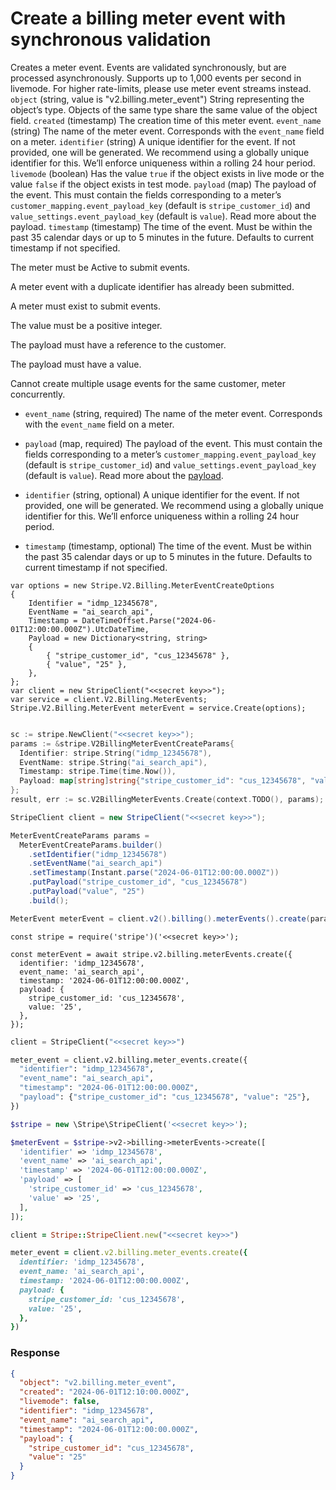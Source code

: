 # Create a billing meter event with synchronous validation

Creates a meter event. Events are validated synchronously, but are processed asynchronously. Supports up to 1,000 events per second in livemode. For higher rate-limits, please use meter event streams instead.
`object` (string, value is "v2.billing.meter_event")
String representing the object’s type. Objects of the same type share the same value of the object field.
`created` (timestamp)
The creation time of this meter event.
`event_name` (string)
The name of the meter event. Corresponds with the `event_name` field on a meter.
`identifier` (string)
A unique identifier for the event. If not provided, one will be generated. We recommend using a globally unique identifier for this. We’ll enforce uniqueness within a rolling 24 hour period.
`livemode` (boolean)
Has the value `true` if the object exists in live mode or the value `false` if the object exists in test mode.
`payload` (map)
The payload of the event. This must contain the fields corresponding to a meter’s
`customer_mapping.event_payload_key` (default is `stripe_customer_id`) and
`value_settings.event_payload_key` (default is `value`). Read more about the payload.
`timestamp` (timestamp)
The time of the event. Must be within the past 35 calendar days or up to
5 minutes in the future. Defaults to current timestamp if not specified.

The meter must be Active to submit events.

A meter event with a duplicate identifier has already been submitted.

A meter must exist to submit events.

The value must be a positive integer.

The payload must have a reference to the customer.

The payload must have a value.

Cannot create multiple usage events for the same customer, meter concurrently.

- `event_name` (string, required)
  The name of the meter event. Corresponds with the `event_name` field on a meter.

- `payload` (map, required)
  The payload of the event. This must contain the fields corresponding to a meter’s
  `customer_mapping.event_payload_key` (default is `stripe_customer_id`) and
  `value_settings.event_payload_key` (default is `value`). Read more about
  the
  [payload](https://docs.stripe.com/billing/subscriptions/usage-based/recording-usage#payload-key-overrides).

- `identifier` (string, optional)
  A unique identifier for the event. If not provided, one will be generated.
  We recommend using a globally unique identifier for this. We’ll enforce
  uniqueness within a rolling 24 hour period.

- `timestamp` (timestamp, optional)
  The time of the event. Must be within the past 35 calendar days or up to
  5 minutes in the future. Defaults to current timestamp if not specified.

```dotnet
var options = new Stripe.V2.Billing.MeterEventCreateOptions
{
    Identifier = "idmp_12345678",
    EventName = "ai_search_api",
    Timestamp = DateTimeOffset.Parse("2024-06-01T12:00:00.000Z").UtcDateTime,
    Payload = new Dictionary<string, string>
    {
        { "stripe_customer_id", "cus_12345678" },
        { "value", "25" },
    },
};
var client = new StripeClient("<<secret key>>");
var service = client.V2.Billing.MeterEvents;
Stripe.V2.Billing.MeterEvent meterEvent = service.Create(options);
```

```go

sc := stripe.NewClient("<<secret key>>");
params := &stripe.V2BillingMeterEventCreateParams{
  Identifier: stripe.String("idmp_12345678"),
  EventName: stripe.String("ai_search_api"),
  Timestamp: stripe.Time(time.Now()),
  Payload: map[string]string{"stripe_customer_id": "cus_12345678", "value": "25"},
};
result, err := sc.V2BillingMeterEvents.Create(context.TODO(), params);
```

```java
StripeClient client = new StripeClient("<<secret key>>");

MeterEventCreateParams params =
  MeterEventCreateParams.builder()
    .setIdentifier("idmp_12345678")
    .setEventName("ai_search_api")
    .setTimestamp(Instant.parse("2024-06-01T12:00:00.000Z"))
    .putPayload("stripe_customer_id", "cus_12345678")
    .putPayload("value", "25")
    .build();

MeterEvent meterEvent = client.v2().billing().meterEvents().create(params);
```

```node
const stripe = require('stripe')('<<secret key>>');

const meterEvent = await stripe.v2.billing.meterEvents.create({
  identifier: 'idmp_12345678',
  event_name: 'ai_search_api',
  timestamp: '2024-06-01T12:00:00.000Z',
  payload: {
    stripe_customer_id: 'cus_12345678',
    value: '25',
  },
});
```

```python
client = StripeClient("<<secret key>>")

meter_event = client.v2.billing.meter_events.create({
  "identifier": "idmp_12345678",
  "event_name": "ai_search_api",
  "timestamp": "2024-06-01T12:00:00.000Z",
  "payload": {"stripe_customer_id": "cus_12345678", "value": "25"},
})
```

```php
$stripe = new \Stripe\StripeClient('<<secret key>>');

$meterEvent = $stripe->v2->billing->meterEvents->create([
  'identifier' => 'idmp_12345678',
  'event_name' => 'ai_search_api',
  'timestamp' => '2024-06-01T12:00:00.000Z',
  'payload' => [
    'stripe_customer_id' => 'cus_12345678',
    'value' => '25',
  ],
]);
```

```ruby
client = Stripe::StripeClient.new("<<secret key>>")

meter_event = client.v2.billing.meter_events.create({
  identifier: 'idmp_12345678',
  event_name: 'ai_search_api',
  timestamp: '2024-06-01T12:00:00.000Z',
  payload: {
    stripe_customer_id: 'cus_12345678',
    value: '25',
  },
})
```

### Response

```json
{
  "object": "v2.billing.meter_event",
  "created": "2024-06-01T12:10:00.000Z",
  "livemode": false,
  "identifier": "idmp_12345678",
  "event_name": "ai_search_api",
  "timestamp": "2024-06-01T12:00:00.000Z",
  "payload": {
    "stripe_customer_id": "cus_12345678",
    "value": "25"
  }
}
```